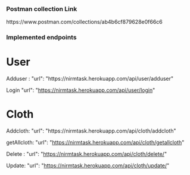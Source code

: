 
<h3>Postman collection Link</h3>
https://www.postman.com/collections/ab4b6cf879628e0f66c6

<h3>Implemented endpoints</h3>
<h1>User</h1>
Adduser :
"url": "https://nirmtask.herokuapp.com/api/user/adduser"

Login
"url": "https://nirmtask.herokuapp.com/api/user/login"

<h1>Cloth</h1>
Addcloth:
"url": "https://nirmtask.herokuapp.com/api/cloth/addcloth"

getAllcloth:
"url": "https://nirmtask.herokuapp.com/api/cloth/getallcloth"

Delete :
"url": "https://nirmtask.herokuapp.com/api/cloth/delete/<id of cloth>"
 
 Update:
"url": "https://nirmtask.herokuapp.com/api/cloth/update/<id of cloth>"


